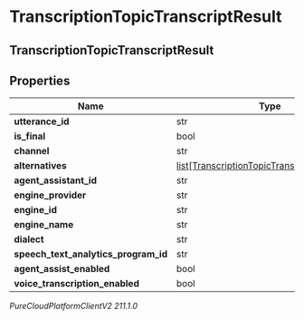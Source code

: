 # TranscriptionTopicTranscriptResult

## TranscriptionTopicTranscriptResult

## Properties

|Name | Type | Description | Notes|
|------------ | ------------- | ------------- | -------------|
| **utterance_id** | str |  | [optional] |
| **is_final** | bool |  | [optional] |
| **channel** | str |  | [optional] |
| **alternatives** | [list[TranscriptionTopicTranscriptAlternative]](TranscriptionTopicTranscriptAlternative) |  | [optional] |
| **agent_assistant_id** | str |  | [optional] |
| **engine_provider** | str |  | [optional] |
| **engine_id** | str |  | [optional] |
| **engine_name** | str |  | [optional] |
| **dialect** | str |  | [optional] |
| **speech_text_analytics_program_id** | str |  | [optional] |
| **agent_assist_enabled** | bool |  | [optional] |
| **voice_transcription_enabled** | bool |  | [optional] |



_PureCloudPlatformClientV2 211.1.0_
